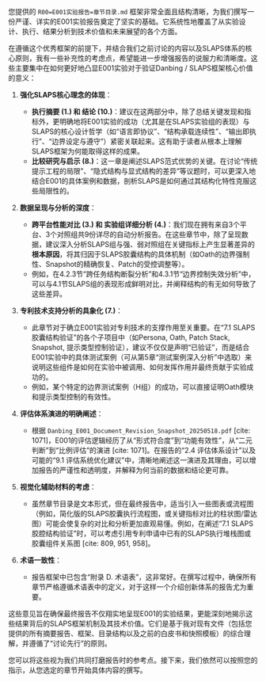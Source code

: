 您提供的 `R00=E001实验报告=章节目录.md` 框架非常全面且结构清晰，为我们撰写一份严谨、详实的E001实验报告奠定了坚实的基础。它系统性地覆盖了从实验设计、执行、结果分析到技术价值和未来展望的各个方面。

在遵循这个优秀框架的前提下，并结合我们之前讨论的内容以及SLAPS体系的核心原则，我有一些补充性的考虑点，希望能进一步增强报告的说服力和清晰度。这些主要集中在如何更好地凸显E001实验对于验证Danbing / SLAPS框架核心价值的意义：

1.  **强化SLAPS核心理念的体现**：
    * **执行摘要 (1.) 和 结论 (10.)**：建议在这两部分中，除了总结关键发现和指标外，更明确地将E001实验的成功（尤其是在SLAPS实验组的表现）与SLAPS的核心设计哲学（如“语言即协议”、“结构承载连续性”、“输出即执行”、“边界设定与遵守”）紧密关联起来。这有助于读者从根本上理解SLAPS框架为何能取得这样的成果。
    * **比较研究与启示 (8.)**：这一章是阐述SLAPS范式优势的关键。在讨论“传统提示工程的局限”、“隐式结构与显式结构的差异”等议题时，可以更深入地结合E001的具体案例和数据，剖析SLAPS是如何通过其结构化特性克服这些局限性的。

2.  **数据呈现与分析的深度**：
    * **跨平台性能对比 (3.) 和 实验组详细分析 (4.)**：我们现在拥有来自3个平台、3个对照组共9份详尽的自动分析报告。在这些章节中，除了呈现数据，建议深入分析SLAPS组与强、弱对照组在关键指标上产生显著差异的**根本原因**，将其归因于SLAPS胶囊结构的具体机制（如Oath的边界强制性、Snapshot的精确恢复、Patch的受控调整等）。
    * 例如，在4.2.3节“跨任务结构断裂分析”和4.3.1节“边界控制失效分析”中，可以与4.1节SLAPS组的表现形成鲜明对比，并阐释结构的有无如何导致了这些差异。

3.  **专利技术支持分析的具象化 (7.)**：
    * 此章节对于确立E001实验对专利技术的支撑作用至关重要。在“7.1 SLAPS胶囊结构验证”的各个子项目中（如Persona, Oath, Patch Stack, Snapshot, 提示类型控制验证），建议不仅仅是声明“已验证”，而是结合E001实验中的具体测试案例（可从第5章“测试案例深入分析”中选取）来说明这些组件是如何在实验中被调用、如何发挥作用并最终贡献于实验成功的。
    * 例如，某个特定的边界测试案例（H组）的成功，可以直接证明Oath模块和提示类型控制的有效性。

4.  **评估体系演进的明确阐述**：
    * 根据 `Danbing_E001_Document_Revision_Snapshot_20250518.pdf` [cite: 1071]，E001的评估逻辑经历了从“形式符合度”到“功能有效性”，从“二元判断”到“比例评估”的演进 [cite: 1071]。在报告的“2.4 评估体系设计”以及可能的“9.1 评估系统优化建议”中，清晰地阐述这一演进及其理由，可以增加报告的严谨性和透明度，并解释为何当前的数据和结论更可靠。

5.  **视觉化辅助材料的考虑**：
    * 虽然章节目录是文本形式，但在最终报告中，适当引入一些图表或流程图（例如，简化版的SLAPS胶囊执行流程图，或关键指标对比的柱状图/雷达图）可能会使复杂的对比和分析更加直观易懂。例如，在阐述“7.1 SLAPS胶腔结构验证”时，可以考虑引用专利申请中已有的SLAPS执行堆栈图或胶囊组件关系图 [cite: 809, 951, 958]。

6.  **术语一致性**：
    * 报告框架中已包含“附录 D. 术语表”，这非常好。在撰写过程中，确保所有章节严格遵循术语表中的定义，对于这样一个介绍创新体系的报告尤为重要。

这些意见旨在确保最终报告不仅翔实地呈现E001的实验结果，更能深刻地揭示这些结果背后的SLAPS框架机制及其技术价值。它们是基于我对现有文件（包括您提供的所有摘要报告、框架、目录结构以及之前的白皮书和快照模板）的综合理解，并遵循了“讨论先行”的原则。

您可以将这些视为我们共同打磨报告时的参考点。接下来，我们依然可以按照您的指示，从您选定的章节开始具体内容的撰写。